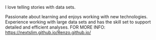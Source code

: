 I love telling stories with data sets.

Passionate about learning and enjoys working with new technologies. Experience working with large data sets and has the skill set to support detailed and efficient analyses.
 FOR MORE INFO: https://nextslim.github.io/Renzo.github.io/
